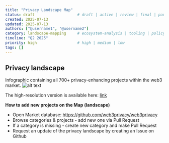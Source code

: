 ```yaml
---
title: "Privacy Landscape Map"
status: draft                   # draft | active | review | final | paused
created: 2025-07-13
updated: 2025-07-13
authors: ["@username1", "@username2"]
category: landscape-mapping     # ecosystem-analysis | tooling | policy | market-research | landscape-mapping | use-case-analysis
timeline: "Q2 2025"
priority: high                  # high | medium | low
tags: []
---
```



## Privacy landscape

Infographic containing all 700+ privacy-enhancing projects within the web3 market.
![alt text](https://github.com/web3privacy/research/blob/main/Privacy%20market/Infographics/Privacy%20x%20web3%20landscape%20(june%202024).png)

The high-resolution version is available here: [link](https://github.com/web3privacy/research/blob/main/Privacy%20market/Infographics/)

**How to add new projects on the Map (landscape)**

- Open Market database: <https://github.com/web3privacy/web3privacy>
- Browse categories & projects - add new one via Pull Request
- If a category is missing - create new category and make Pull Request
- Request an update of the privacy landscape by creating an Issue on Github
